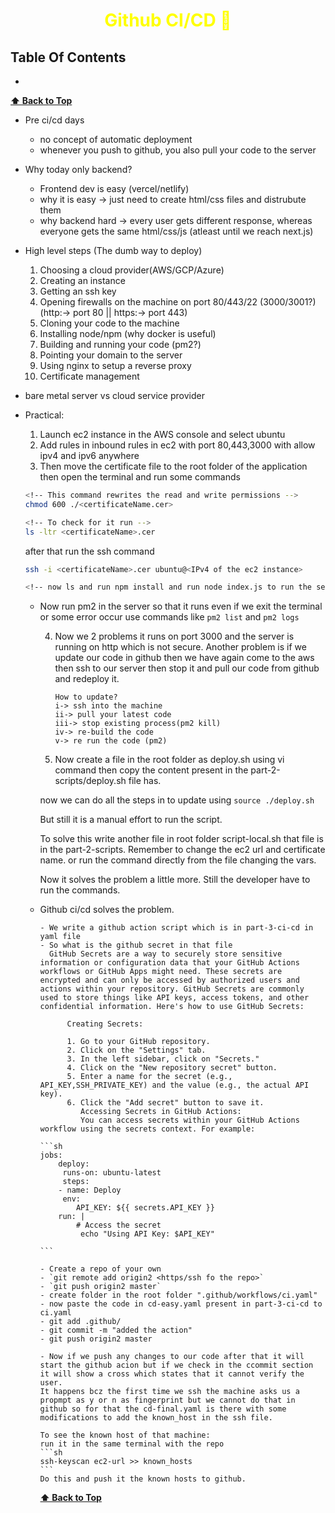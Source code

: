 <h1 style="color:yellow"><center>Github CI/CD 🧾</center></h1>

## Table Of Contents

- []()

**[⬆ Back to Top](#table-of-contents)**

- Pre ci/cd days

  - no concept of automatic deployment
  - whenever you push to github, you also pull your code to the server

- Why today only backend?

  - Frontend dev is easy (vercel/netlify)
  - why it is easy -> just need to create html/css files and distrubute them
  - why backend hard -> every user gets different response, whereas everyone gets the same html/css/js (atleast until we reach next.js)

- High level steps
  (The dumb way to deploy)

  1. Choosing a cloud provider(AWS/GCP/Azure)
  2. Creating an instance
  3. Getting an ssh key
  4. Opening firewalls on the machine on port 80/443/22 (3000/3001?) (http:-> port 80 || https:-> port 443)
  5. Cloning your code to the machine
  6. Installing node/npm (why docker is useful)
  7. Building and running your code (pm2?)
  8. Pointing your domain to the server
  9. Using nginx to setup a reverse proxy
  10. Certificate management

- bare metal server vs cloud service provider

- Practical:

  1. Launch ec2 instance in the AWS console and select ubuntu
  2. Add rules in inbound rules in ec2 with port 80,443,3000 with allow ipv4 and ipv6 anywhere
  3. Then move the certificate file to the root folder of the application then open the terminal and run some commands

  ```sh
  <!-- This command rewrites the read and write permissions -->
  chmod 600 ./<certificateName.cer>

  <!-- To check for it run -->
  ls -ltr <certificateName>.cer
  ```

  after that run the ssh command

  ```sh
  ssh -i <certificateName>.cer ubuntu@<IPv4 of the ec2 instance>

  <!-- now ls and run npm install and run node index.js to run the server then hit the IPv4 address to get the webpage -->
  ```

  - Now run pm2 in the server so that it runs even if we exit the terminal or some error occur
    use commands like `pm2 list` and `pm2 logs`

    4.  Now we 2 problems it runs on port 3000 and the server is running on http which is not secure. Another problem is if we update our code in github then we have again come to the aws then ssh to our server then stop it and pull our code from github and redeploy it.

            How to update?
            i-> ssh into the machine
            ii-> pull your latest code
            iii-> stop existing process(pm2 kill)
            iv-> re-build the code
            v-> re run the code (pm2)

    5.  Now create a file in the root folder as deploy.sh using vi command then copy the content present in the part-2-scripts/deploy.sh file has.

    now we can do all the steps in to update using `source ./deploy.sh`

    But still it is a manual effort to run the script.

    To solve this write another file in root folder script-local.sh that file is in the part-2-scripts. Remember to change the ec2 url and certificate name. or run the command directly from the file changing the vars.

    Now it solves the problem a little more. Still the developer have to run the commands.

  - Github ci/cd solves the problem.

        - We write a github action script which is in part-3-ci-cd in yaml file
        - So what is the github secret in that file
          GitHub Secrets are a way to securely store sensitive information or configuration data that your GitHub Actions workflows or GitHub Apps might need. These secrets are encrypted and can only be accessed by authorized users and actions within your repository. GitHub Secrets are commonly used to store things like API keys, access tokens, and other confidential information. Here's how to use GitHub Secrets:

              Creating Secrets:

              1. Go to your GitHub repository.
              2. Click on the "Settings" tab.
              3. In the left sidebar, click on "Secrets."
              4. Click on the "New repository secret" button.
              5. Enter a name for the secret (e.g., API_KEY,SSH_PRIVATE_KEY) and the value (e.g., the actual API key).
              6. Click the "Add secret" button to save it.
                 Accessing Secrets in GitHub Actions:
                 You can access secrets within your GitHub Actions workflow using the secrets context. For example:

        ```sh
        jobs:
            deploy:
             runs-on: ubuntu-latest
             steps:
            - name: Deploy
             env:
                API_KEY: ${{ secrets.API_KEY }}
            run: |
                # Access the secret
                 echo "Using API Key: $API_KEY"

        ```

        - Create a repo of your own
        - `git remote add origin2 <https/ssh fo the repo>`
        - `git push origin2 master`
        - create folder in the root folder ".github/workflows/ci.yaml"
        - now paste the code in cd-easy.yaml present in part-3-ci-cd to ci.yaml
        - git add .github/
        - git commit -m "added the action"
        - git push origin2 master

        - Now if we push any changes to our code after that it will start the github acion but if we check in the ccommit section it will show a cross which states that it cannot verify the user.
        It happens bcz the first time we ssh the machine asks us a propmpt as y or n as fingerprint but we cannot do that in github so for that the cd-final.yaml is there with some modifications to add the known_host in the ssh file.

        To see the known host of that machine:
        run it in the same terminal with the repo
        ```sh
        ssh-keyscan ec2-url >> known_hosts
        ```
        Do this and push it the known hosts to github.

    **[⬆ Back to Top](#table-of-contents)**
